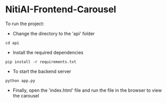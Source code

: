 # NitiAI-Frontend-Carousel
To run the project:
- Change the directory to the 'api' folder
```
cd api
```
- Install the required dependencies
```
pip install -r requirements.txt
```
- To start the backend server
```
python app.py
```
- Finally, open the 'index.html' file and run the file in the browser to view the carousel
